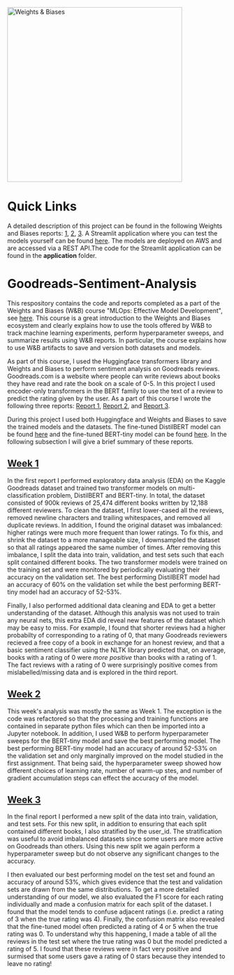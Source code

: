 <img src="https://i.imgur.com/gb6B4ig.png" width="400" alt="Weights & Biases" />

# Quick Links
A detailed description of this project can be found in the following Weights and Biases reports: <a href="https://api.wandb.ai/links/dmeltzer/ilnx2o0v">1</a>, <a href="https://api.wandb.ai/links/dmeltzer/s840cljt">2</a>, <a href="https://wandb.ai/dmeltzer/mlops-course-assgn3/reports/Goodreads-Reviews-Week-3--VmlldzozNzYxODkz">3</a>.
A Streamlit application where you can test the models yourself can be found <a href="https://huggingface.co/spaces/dhmeltzer/Sentiment-of-Book-Reviews">here</a>. The models are deployed on AWS and are accessed via a REST API.The code for the Streamlit application can be found in the **application** folder.

# Goodreads-Sentiment-Analysis

This respository contains the code and reports completed as a part of the Weights and Biases (W&B) course "MLOps: Effective Model Development", see <a href="https://www.wandb.courses/courses/effective-mlops-model-development">here</a>. This course is a great introduction to the Weights and Biases ecosystem and clearly explains how to use the tools offered by W&B to track machine learning experiments, perform hyperparameter sweeps, and summarize results using W&B reports. In particular, the course explains how to use W&B artifacts to save and version both datasets and models.

As part of this course, I used the Huggingface transformers library and Weights and Biases to perform sentiment analysis on Goodreads reviews. Goodreads.com is a website where people can write reviews about books they have read and rate the book on a scale of 0-5. 
In this project I used encoder-only transformers in the BERT family to use the text of a review to predict the rating given by the user.
As a part of this course I wrote the following three reports: <a href="https://api.wandb.ai/links/dmeltzer/ilnx2o0v">Report 1</a>, <a href="https://api.wandb.ai/links/dmeltzer/s840cljt">Report 2</a>, and <a href="https://wandb.ai/dmeltzer/mlops-course-assgn3/reports/Goodreads-Reviews-Week-3--VmlldzozNzYxODkz">Report 3</a>.

During this project I used both Huggingface and Weights and Biases to save the trained models and the datasets.
The fine-tuned DistilBERT model can be found <a href="https://huggingface.co/dhmeltzer/distilbert-goodreads-wandb">here</a> and the fine-tuned BERT-tiny model can be found <a href="https://huggingface.co/dhmeltzer/bert-tiny-goodreads-wandb">here</a>.
In the following subsection I will give a brief summary of these reports.


## <a href="https://api.wandb.ai/links/dmeltzer/ilnx2o0v">Week 1</a>

In the first report I performed exploratory data analysis (EDA) on the Kaggle Goodreads dataset and trained two transformer models on multi-classification problem, DistilBERT and BERT-tiny. 
In total, the dataset consisted of 900k reviews of 25,474 different books written by 12,188 different reviewers.
To clean the dataset, I first lower-cased all the reviews, removed newline characters and trailing whitespaces, and removed all duplicate reviews.
In addition, I found the original dataset was imbalanced: higher ratings were much more frequent than lower ratings.
To fix this, and shrink the dataset to a more manageable size, I downsampled the dataset so that all ratings appeared the same number of times.
After removing this imbalance, I split the data into train, validation, and test sets such that each split contained different books.
The two transformer models were trained on the training set and were monitored by periodically evaluating their accuracy on the validation set.
The best performing DistilBERT model had an accuracy of 60% on the validation set while the best performing BERT-tiny model had an accuracy of 52-53%.

Finally, I also performed additional data cleaning and EDA to get a better understanding of the dataset.
Although this analysis was not used to train any neural nets, this extra EDA did reveal new features of the dataset which may be easy to miss.
For example, I found that shorter reviews had a higher probabilty of corresponding to a rating of 0, that many Goodreads reviewers recieved a free copy of a book in exchange for an honest review, and that a basic sentiment classifier using the NLTK library predicted that, on average, books with a rating of 0 were <em> more positive </em> than books with a rating of 1. The fact reviews with a rating of 0 were surprisingly positive comes from mislabelled/missing data and is explored in the third report.


## <a href="https://api.wandb.ai/links/dmeltzer/s840cljt">Week 2</a>

This week's analysis was mostly the same as Week 1. The exception is the code was refactored so that the processing and training functions are contained in separate python files which can then be imported into a Jupyter notebook.
In addition, I used W&B to perform hyperparameter sweeps for the BERT-tiny model and save the best performing model.
The best performing BERT-tiny model had an accuracy of around 52-53% on the validation set and only marginally improved on the model studied in the first assignment. That being said, the hyperparameter sweep showed how different choices of learning rate, number of warm-up stes, and number of gradient accumulation steps can effect the accuracy of the model. 

## <a href="https://wandb.ai/dmeltzer/mlops-course-assgn3/reports/Goodreads-Reviews-Week-3--VmlldzozNzYxODkz">Week 3</a>

In the final report I performed a new split of the data into train, validation, and test sets. For this new split, in addition to ensuring that each split contained different books, I also stratified by the user_id.
The stratification was useful to avoid imbalanced datasets since some users are more active on Goodreads than others.
Using this new split we again perform a hyperparameter sweep but do not observe any significant changes to the accuracy.

I then evaluated our best performing model on the test set and found an accuracy of around 53%, which gives evidence that the test and validation sets are drawn from the same distributions.
To get a more detailed understanding of our model, we also evaluated the F1 score for each rating individually and made a confusion matrix for each split of the dataset.
I found that the model tends to confuse adjacent ratings (i.e. predict a rating of 3 when the true rating was 4).
Finally, the confusion matrix also revealed that the fine-tuned model often predicted a rating of 4 or 5 when the true rating was 0.
To understand why this happening, I made a table of all the reviews in the test set where the true rating was 0 but the model predicted a rating of 5.
I found that these reviews were in fact very positive and surmised that some users gave a rating of 0 stars because they intended to leave no rating! 


